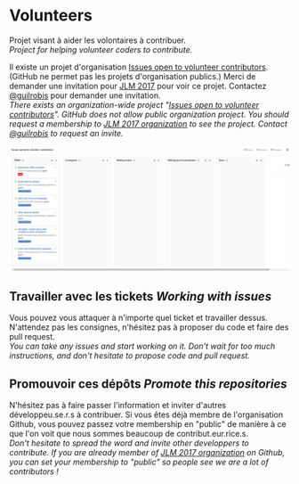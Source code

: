 # Volunteers

Projet visant à aider les volontaires à contribuer.  
*Project for helping volunteer coders to contribute.*

Il existe un projet d'organisation [Issues open to volunteer contributors](https://github.com/orgs/jlm2017/projects/2). (GitHub ne permet pas les projets d'organisation publics.) Merci de demander une invitation pour [JLM 2017](https://github.com/jlm2017) pour voir ce projet. Contactez [@guilrobis](https://twitter.com/guilrobis) pour demander une invitation.  
*There exists an organization-wide project "[Issues open to volunteer contributors](https://github.com/orgs/jlm2017/projects/2)". GitHub does not allow public organization project. You should request a membership to [JLM 2017 organization](https://github.com/jlm2017) to see the project. Contact [@guilrobis](https://twitter.com/guilrobis) to request an invite.*

![Project screenshort](project_screenshot.png)


## Travailler avec les tickets *Working with issues*

Vous pouvez vous attaquer à n'importe quel ticket et travailler dessus. N'attendez pas les consignes, n'hésitez pas à proposer du code et faire des pull request.  
*You can take any issues and start working on it. Don't wait for too much instructions, and don't hesitate to propose code and pull request.*

## Promouvoir ces dépôts *Promote this repositories*

N'hésitez pas à faire passer l'information et inviter d'autres développeu.se.r.s à contribuer. Si vous êtes déjà membre de l'organisation Github, vous pouvez passez votre membership en "public" de manière à ce que l'on voit que nous sommes beaucoup de contribut.eur.rice.s.  
*Don't hesitate to spread the word and invite other developpers to contribute. If you are already member of [JLM 2017 organization](https://github.com/jlm2017) on Github, you can set your membership to "public" so people see we are a lot of contributors !*
